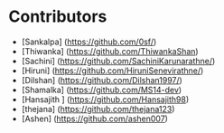  # Contributors

- [Sankalpa] (https://github.com/0sf/)
- [Thiwanka] (https://github.com/ThiwankaShan)
- [Sachini] (https://github.com/SachiniKarunarathne/)
- [Hiruni] (https://github.com/HiruniSenevirathne/)
- [Dilshan] (https://github.com/Dilshan1997/)
- [Shamalka] (https://github.com/MS14-dev)
- [Hansajith ] (https://github.com/Hansajith98)
- [thejana] (https://github.com/thejana123)
- [Ashen] (https://github.com/ashen007)
